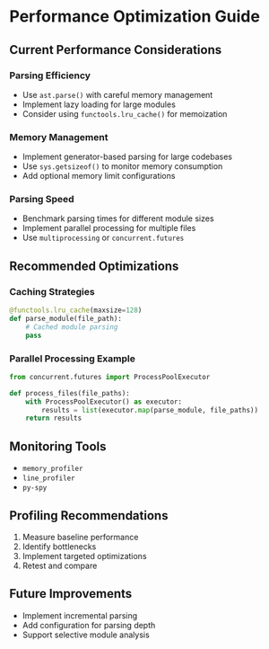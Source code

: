 # Performance Optimization Guide

## Current Performance Considerations

### Parsing Efficiency
- Use `ast.parse()` with careful memory management
- Implement lazy loading for large modules
- Consider using `functools.lru_cache()` for memoization

### Memory Management
- Implement generator-based parsing for large codebases
- Use `sys.getsizeof()` to monitor memory consumption
- Add optional memory limit configurations

### Parsing Speed
- Benchmark parsing times for different module sizes
- Implement parallel processing for multiple files
- Use `multiprocessing` or `concurrent.futures`

## Recommended Optimizations

### Caching Strategies
```python
@functools.lru_cache(maxsize=128)
def parse_module(file_path):
    # Cached module parsing
    pass
```

### Parallel Processing Example
```python
from concurrent.futures import ProcessPoolExecutor

def process_files(file_paths):
    with ProcessPoolExecutor() as executor:
        results = list(executor.map(parse_module, file_paths))
    return results
```

## Monitoring Tools
- `memory_profiler`
- `line_profiler`
- `py-spy`

## Profiling Recommendations
1. Measure baseline performance
2. Identify bottlenecks
3. Implement targeted optimizations
4. Retest and compare

## Future Improvements
- Implement incremental parsing
- Add configuration for parsing depth
- Support selective module analysis
